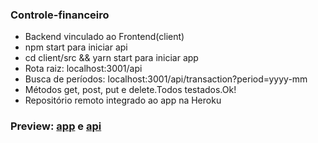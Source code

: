 ### Controle-financeiro
- Backend vinculado ao Frontend(client)<br>
- npm start para iniciar api<br>
- cd client/src && yarn start para iniciar app<br>
- Rota raiz: localhost:3001/api<br>
- Busca de períodos: localhost:3001/api/transaction?period=yyyy-mm<br>
- Métodos get, post, put e delete.Todos testados.Ok!<br> 
- Repositório remoto integrado ao app na Heroku<br>

### Preview: [app](https://financial-control-emerson.herokuapp.com/) e [api](https://api-transaction-chanceller.herokuapp.com/api/transaction?period=2019-01)